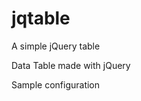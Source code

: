 # jqtable
A simple jQuery table

Data Table made with jQuery

Sample configuration

<pre><code>
<script src="/jqtable.js"></script>
<script>
    $(function() {
        $("#tblProducts").jqtable({
            url: "../api/products",
            fields: [
                {
                    title: "Id",
                    dataField: "id"
                },
                {
                    title: "Name",
                    dataField: "productName"
                },
                {
                    title: "Price",
                    dataField: "listPrice",
                    format: "money"
    }
            ]
        });
    });
</script>
  </code></pre>
